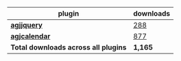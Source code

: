 plugin|downloads
------|----------
[**agjjquery**](https://www.npmjs.com/package/agjjquery)|[288](https://www.npmjs.com/package/agjjquery)
[**agjcalendar**](https://www.npmjs.com/package/agjcalendar)|[877](https://www.npmjs.com/package/agjcalendar)
**Total downloads across all plugins**|**1,165**

